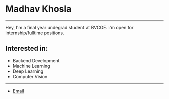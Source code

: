 # Madhav Khosla
---

Hey, I'm a final year undegrad student at BVCOE. I'm open for internship/fulltime positions.

## Interested in:

* Backend Development
* Machine Learning
* Deep Learning
* Computer Vision
---

* [Email](mailto:madhav.khoslaa@gmail.com)





